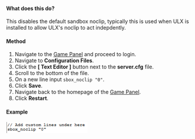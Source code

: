 #### What does this do?
This disables the default sandbox noclip, typically this is used when ULX is installed to allow ULX's noclip to act indepdently.

#### Method
1. Navigate to the [Game Panel](https://gamepanel.hexanenetworks.com) and proceed to login.
2. Navigate to **Configuration Files**.
3. Click the **[ Text Editor ]** button next to the **server.cfg** file.
4. Scroll to the bottom of the file.
5. On a new line input ``sbox_noclip "0"``.
6. Click **Save**.
7. Navigate back to the homepage of the [Game Panel](https://gamepanel.hexanenetworks.com).
8. Click **Restart**.

#### Example
![Sbox_Noclip Example](https://raw.githubusercontent.com/HexaneNetworks/help-assets/master/assets/png/sbox_noclip.png)